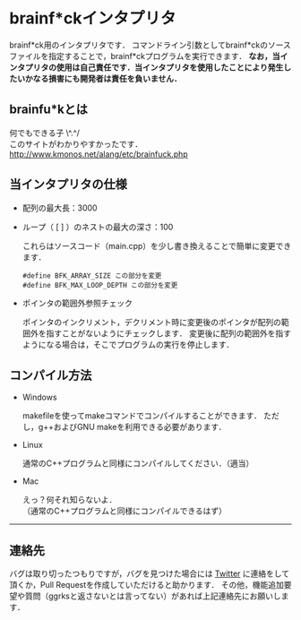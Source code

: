 # brainf*ckインタプリタ

brainf\*ck用のインタプリタです．
コマンドライン引数としてbrainf\*ckのソースファイルを指定することで，brainf\*ckプログラムを実行できます．
**なお，当インタプリタの使用は自己責任です．当インタプリタを使用したことにより発生したいかなる損害にも開発者は責任を負いません．**

## brainfu*kとは

何でもできる子 \\^.^/  
このサイトがわかりやすかったです．
<http://www.kmonos.net/alang/etc/brainfuck.php>

## 当インタプリタの仕様

+ 配列の最大長：3000
+ ループ（ [ ] ）のネストの最大の深さ：100

  これらはソースコード（main.cpp）を少し書き換えることで簡単に変更できます．

  `#define BFK_ARRAY_SIZE この部分を変更`  
  `#define BFK_MAX_LOOP_DEPTH この部分を変更`

+ ポインタの範囲外参照チェック

  ポインタのインクリメント，デクリメント時に変更後のポインタが配列の範囲外を指すことがないようにチェックします．
  変更後に配列の範囲外を指すようになる場合は，そこでプログラムの実行を停止します．

## コンパイル方法

+ Windows

  makefileを使ってmakeコマンドでコンパイルすることができます．
  ただし，g++およびGNU makeを利用できる必要があります．

+ Linux

  通常のC++プログラムと同様にコンパイルしてください．（適当）

+ Mac

  えっ？何それ知らないよ．  
  （通常のC++プログラムと同様にコンパイルできるはず）

---

## 連絡先

バグは取り切ったつもりですが，バグを見つけた場合には [Twitter](https://twitter.com/rioch2000) に連絡をして頂くか，Pull Requestを作成していただけると助かります．
その他，機能追加要望や質問（ggrksと返さないとは言ってない）があれば上記連絡先にお願いします．
